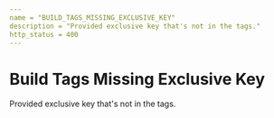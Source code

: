```yaml
---
name = "BUILD_TAGS_MISSING_EXCLUSIVE_KEY"
description = "Provided exclusive key that's not in the tags."
http_status = 400
---
```


# Build Tags Missing Exclusive Key

Provided exclusive key that's not in the tags.
